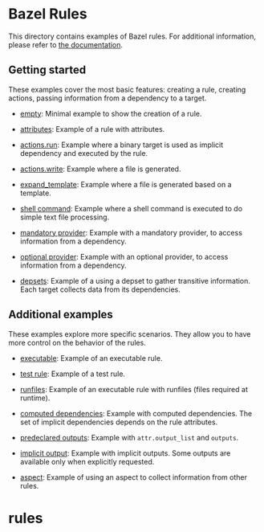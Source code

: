 # Bazel Rules

This directory contains examples of Bazel rules. For additional information,
please refer to [the documentation](https://bazel.build/extending/concepts).

## Getting started

These examples cover the most basic features: creating a rule, creating actions,
passing information from a dependency to a target.

* [empty](empty/): Minimal example to show the creation of a rule.

* [attributes](attributes/): Example of a rule with attributes.

* [actions.run](actions_run/): Example where a binary target is used as implicit
  dependency and executed by the rule.

* [actions.write](actions_write/): Example where a file is generated.

* [expand_template](expand_template/): Example where a file is generated based
  on a template.

* [shell command](shell_command/): Example where a shell command is executed to
  do simple text file processing.

* [mandatory provider](mandatory_provider/): Example with a mandatory provider,
  to access information from a dependency.

* [optional provider](optional_provider/): Example with an optional provider,
  to access information from a dependency.

* [depsets](depsets/): Example of a using a depset to gather transitive
  information. Each target collects data from its dependencies.

## Additional examples

These examples explore more specific scenarios. They allow you to have more
control on the behavior of the rules.

* [executable](executable/): Example of an executable rule.

* [test rule](test_rule/): Example of a test rule.

* [runfiles](runfiles/): Example of an executable rule with runfiles (files
  required at runtime).

* [computed dependencies](computed_dependencies/): Example with computed
  dependencies. The set of implicit dependencies depends on the rule attributes.

* [predeclared outputs](predeclared_outputs/): Example with `attr.output_list`
  and `outputs`.

* [implicit output](implicit_output/): Example with implicit outputs. Some
  outputs are available only when explicitly requested.

* [aspect](aspect/): Example of using an aspect to collect information from
  other rules.
# rules
